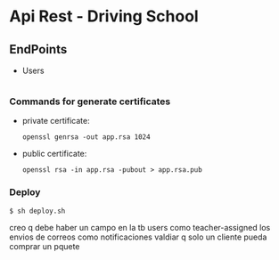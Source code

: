 # Api Rest - Driving School

## EndPoints
- Users
```json
```
### Commands for generate certificates
- private certificate:
    ```shell
    openssl genrsa -out app.rsa 1024
    ```
- public certificate:
    ```shell
    openssl rsa -in app.rsa -pubout > app.rsa.pub
    ```

### Deploy
```shell
$ sh deploy.sh
```

creo q debe haber un campo en la tb users como teacher-assigned
los envios de correos como notificaciones
valdiar q solo un cliente pueda comprar un pquete
